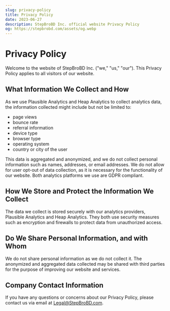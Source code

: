 ```yaml
---
slug: privacy-policy
title: Privacy Policy
date: 2023-06-27
description: StepBroBD Inc. official website Privacy Policy
og: https://stepbrobd.com/assets/og.webp
---
```


# Privacy Policy

Welcome to the website of StepBroBD Inc. ("we," "us," "our"). This Privacy
Policy applies to all visitors of our website.

## What Information We Collect and How

As we use Plausible Analytics and Heap Analytics to collect analytics data, the
information collected might include but not be limited to:

- page views
- bounce rate
- referral information
- device type
- browser type
- operating system
- country or city of the user

This data is aggregated and anonymized, and we do not collect personal
information such as names, addresses, or email addresses. We do not allow for
user opt-out of data collection, as it is necessary for the functionality of our
website. Both analytics platforms we use are GDPR compliant.

## How We Store and Protect the Information We Collect

The data we collect is stored securely with our analytics providers, Plausible
Analytics and Heap Analytics. They both use security measures such as encryption
and firewalls to protect data from unauthorized access.

## Do We Share Personal Information, and with Whom

We do not share personal information as we do not collect it. The anonymized and
aggregated data collected may be shared with third parties for the purpose of
improving our website and services.

## Company Contact Information

If you have any questions or concerns about our Privacy Policy, please contact
us via email at [Legal@StepBroBD.com](mailto:Legal@StepBroBD.com).
